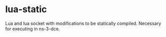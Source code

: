lua-static
==========

Lua and lua socket with modifications to be statically compiled. Necessary for executing in ns-3-dce.
